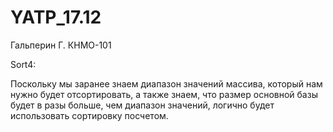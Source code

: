 # YATP_17.12
Гальперин Г. КНМО-101


Sort4:

Поскольку мы заранее знаем диапазон значений массива, который нам нужно будет отсортировать, а также знаем, что размер основной базы будет в разы больше, чем диапазон значений, логично будет использовать сортировку посчетом.
